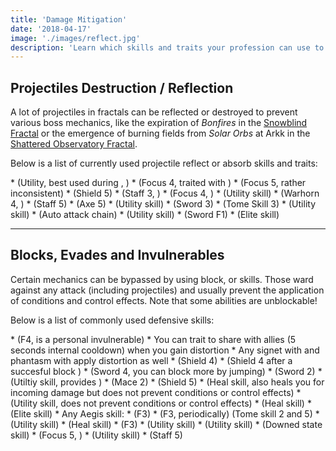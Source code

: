 ```yaml
---
title: 'Damage Mitigation'
date: '2018-04-17'
image: './images/reflect.jpg'
description: 'Learn which skills and traits your profession can use to avoid damaging mechanics.'
---
```


## Projectiles Destruction / Reflection

A lot of projectiles in fractals can be reflected or destroyed to prevent various boss mechanics, like the expiration of _Bonfires_ in the [Snowblind Fractal](https://discretize.eu/fractals/snowblind) or the emergence of burning fields from _Solar Orbs_ at Arkk in the [Shattered Observatory Fractal](https://discretize.eu/fractals/shattered-observatory).

Below is a list of currently used projectile reflect or absorb skills and traits:

<Grid>
<GridItem sm="4">
<Card specialization="mesmer" title="Mesmer">
* <Skill id="10302"/> <Specialization text="false" name="mesmer"/>   
(Utility, best used during <Skill id="29830" text="false"/>, <Specialization text="false" name="chronomancer" />)
* <Skill id="10186"/> <Specialization text="false" name="mesmer"/>  
(Focus 4, traited with <Trait id="751" text="false"/>)
* <Skill id="10282"/> <Specialization text="false" name="mesmer"/>   
(Focus 5, rather inconsistent)
* <Skill id="30643"/> <Specialization text="false" name="chronomancer"/>  
(Shield 5) 
</Card>
</GridItem>

<GridItem sm="4">
<Card specialization="elementalist" title="Elementalist">
* <Skill id="5685"/> <Specialization text="false" name="elementalist"/>  
(Staff 3, <Skill id="5495" text="false"/>)
* <Skill id="5530"/> <Specialization text="false" name="elementalist"/>  
(Focus 4, <Skill id="5494" text="false"/>)
* <Skill id="30432"/> <Specialization text="false" name="tempest"/>  
(Utility skill)
* <Skill id="29453"/> <Specialization text="false" name="tempest"/>  
(Warhorn 4, <Skill id="5495" text="false"/>)
</Card>
</GridItem>

<GridItem sm="4">
<Card specialization="ranger" title="Ranger">
* <Skill id="31496"/> <Specialization text="false" name="druid"/>  
(Staff 5)
* <Skill id="12639"/> <Specialization text="false" name="ranger"/>  
(Axe 5)
</Card>
</GridItem>

<GridItem sm="4">
<Card specialization="guardian" title="Guardian">
* <Skill id="9251"/> <Specialization text="false" name="guardian"/>  
(Utility skill)
* <Skill id="9107"/> <Specialization text="false" name="guardian"/>  
(Sword 3)
* <Skill id="42259"/> <Specialization text="false" name="firebrand"/>  
(Tome Skill 3) 
</Card>
</GridItem>

<GridItem sm="4">
<Card specialization="thief" title="Thief">
* <Skill id="14184"/> <Specialization text="false" name="thief"/>  
(Utility skill)
* <Skill id="30434"/> <Specialization text="false" name="daredevil"/>  
(Auto attack chain)
</Card>
</GridItem>

<GridItem sm="4">
<Card specialization="warrior" title="Warrior">
* <Skill id="30074"/> <Specialization text="false" name="berserker"/>  
(Utility skill)
* <Skill id="30682"/> <Specialization text="false" name="berserker"/>  
(Sword F1)
* <Skill id="45333"/> <Specialization text="false" name="spellbreaker"/>  
(Elite skill)
</Card>
</GridItem>

</Grid>

---

## Blocks, Evades and Invulnerables

Certain mechanics can be bypassed by using block, <Effect name="invulnerability"/> or <Boon name="aegis"/> skills. Those ward against any attack (including projectiles) and usually prevent the application of conditions and control effects. Note that some abilities are unblockable!

Below is a list of commonly used defensive skills:

<Grid>

<GridItem sm="4">
<Card specialization="mesmer" title="Mesmer">
* <Skill id="10192"/> <Specialization text="false" name="mesmer"/>  
   (F4, is a personal invulnerable)
    * You can trait <Trait id="1852"/> to share <Boon name="aegis" text="false"/> with allies (5 seconds internal cooldown) when you gain distortion
    * Any signet with <Trait id="713"/> and phantasm with <Trait id="1866"/> apply distortion as well
* <Skill id="30769"/> <Specialization text="false" name="chronomancer"/>  
(Shield 4)
* <Skill id="29649"/> <Specialization text="false" name="chronomancer"/>  
(Shield 4 after a succesful block )
* <Skill id="10280"/> <Specialization text="false" name="mesmer"/>  
(Sword 4, you can block more by jumping)
* <Skill id="10334"/> <Specialization text="false" name="mesmer"/>   
(Sword 2)
* <Skill id="29526"/> <Specialization text="false" name="chronomancer"/>  
(Utiltiy skill, provides <Boon name="aegis" text="false"/>)
</Card>
</GridItem>

<GridItem sm="4">
<Card specialization="warrior" title="Warrior">
* <Skill id="14507"/> <Specialization text="false" name="warrior"/>  
(Mace 2)
* <Skill id="14362"/> <Specialization text="false" name="warrior"/>   
(Shield 5)
* <Skill id="21815"/> <Specialization text="false" name="warrior"/>  
(Heal skill, also heals you for incoming damage but does not prevent conditions or control effects)
* <Skill id="14392"/> <Specialization text="false" name="warrior"/>  
(Utility skill, does not prevent conditions or control effects)
</Card>
</GridItem>

<GridItem sm="4">
<Card specialization="guardian" title="Guardian">
* <Skill id="9102"/> <Specialization text="false" name="guardian"/>  
(Heal skill)
* <Skill id="9154"/> <Specialization text="false" name="guardian"/>  
(Elite skill)
* Any Aegis skill:
    * <Skill id="9118"/> <Specialization text="false" name="guardian"/>  
    (F3)
    * <Skill id="42259"/> <Specialization text="false" name="firebrand"/>  
    (F3, periodically)  
    (Tome skill 2 and 5)
    * <Skill id="9084"/> <Specialization text="false" name="guardian"/>  
    (Utility skill)
    * <Skill id="41475"/> <Specialization text="false" name="firebrand"/>  
    (Heal skill)
    * <Skill id="30029"/> <Specialization text="false" name="dragonhunter"/>  
(F3)
</Card>
</GridItem>

<GridItem sm="4">
<Card specialization="elementalist" title="Elementalist">
* <Skill id="5641"/> <Specialization text="false" name="elementalist"/>  
(Utility skill)
* <Skill id="5554"/> <Specialization text="false" name="elementalist"/>  
(Utility skill)
* <Skill id="5564"/> <Specialization text="false" name="elementalist"/>  
(Downed state skill)
* <Skill id="5521"/> <Specialization text="false" name="elementalist"/>  
(Focus 5, <Skill id="5495" text="false"/>)
</Card>
</GridItem>

<GridItem sm="4">
<Card specialization="thief" title="Thief">
* <Skill id="30661"/> <Specialization text="false" name="daredevil"/>  
(Utility skill)
* <Skill id="30597"/> <Specialization text="false" name="daredevil"/>  
(Staff 5)
</Card>
</GridItem>

</Grid>
